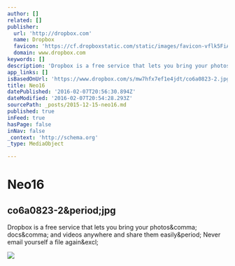 ```yaml
---
author: []
related: []
publisher:
  url: 'http://dropbox.com'
  name: Dropbox
  favicon: 'https://cf.dropboxstatic.com/static/images/favicon-vflk5FiAC.ico'
  domain: www.dropbox.com
keywords: []
description: 'Dropbox is a free service that lets you bring your photos, docs, and videos anywhere and share them easily. Never email yourself a file again!'
app_links: []
isBasedOnUrl: 'https://www.dropbox.com/s/mw7hfx7ef1e4jdt/co6a0823-2.jpg?dl=0'
title: Neo16
datePublished: '2016-02-07T20:56:30.894Z'
dateModified: '2016-02-07T20:54:28.293Z'
sourcePath: _posts/2015-12-15-neo16.md
published: true
inFeed: true
hasPage: false
inNav: false
_context: 'http://schema.org'
_type: MediaObject

---
```

# Neo16

<article style=""><h1>co6a0823-2&amp;period;jpg</h1><p>Dropbox is a free service that lets you bring your photos&amp;comma; docs&amp;comma; and videos anywhere and share them easily&amp;period; Never email yourself a file again&amp;excl;</p><img src="https://photos-1.dropbox.com/t/2/AAAUWUCuBDexQMy3uzeqRDnIUVavh9FdtyP5-eKAtcMQPg/12/20752582/jpeg/1024x768/2/_/0/4/co6a0823-2.jpg/CMbR8gkgASACIAQgBSAHKAIoBw/mw7hfx7ef1e4jdt/AACeliGfniy1WgbX05P205hPa/co6a0823-2.jpg" /></article>